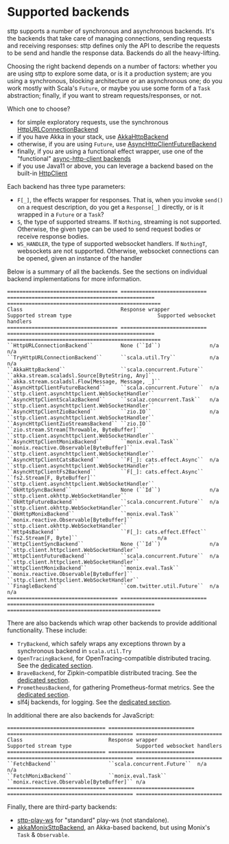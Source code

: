 # Supported backends

sttp supports a number of synchronous and asynchronous backends. It's the backends that take care of managing connections, sending requests and receiving responses: sttp defines only the API to describe the requests to be send and handle the response data. Backends do all the heavy-lifting.

Choosing the right backend depends on a number of factors: whether you are using sttp to explore some data, or is it a production system; are you using a synchronous, blocking architecture or an asynchronous one; do you work mostly with Scala's `Future`, or maybe you use some form of a `Task` abstraction; finally, if you want to stream requests/responses, or not.

Which one to choose?

* for simple exploratory requests, use the synchronous [HttpURLConnectionBackend](httpurlconnection.html)
* if you have Akka in your stack, use [AkkaHttpBackend](akkahttp.html)
* otherwise, if you are using `Future`, use [AsyncHttpClientFutureBackend](asynchttpclient.html)
* finally, if you are using a functional effect wrapper, use one of the "functional" [async-http-client backends](asynchttpclient.html)
* if you use Java11 or above, you can leverage a backend based on the built-in [HttpClient](httpclient.html) 

Each backend has three type parameters:

* `F[_]`, the effects wrapper for responses. That is, when you invoke `send()` on a request description, do you get a `Response[_]` directly, or is it wrapped in a `Future` or a `Task`?
* `S`, the type of supported streams. If `Nothing`, streaming is not supported. Otherwise, the given type can be used to send request bodies or receive response bodies.
* `WS_HANDLER`, the type of supported websocket handlers. If `NothingT`, websockets are not supported. Otherwise, websocket connections can be opened, given an instance of the handler

Below is a summary of all the backends. See the sections on individual backend implementations for more information.

```eval_rst
==================================== ============================ ================================================ ==================================================
Class                                Response wrapper             Supported stream type                            Supported websocket handlers
==================================== ============================ ================================================ ==================================================
``HttpURLConnectionBackend``         None (``Id``)                n/a                                              n/a
``TryHttpURLConnectionBackend``      ``scala.util.Try``           n/a                                              n/a
``AkkaHttpBackend``                  ``scala.concurrent.Future``  ``akka.stream.scaladsl.Source[ByteString, Any]`` ``akka.stream.scaladsl.Flow[Message, Message, _]``
``AsyncHttpClientFutureBackend``     ``scala.concurrent.Future``  n/a                                              ``sttp.client.asynchttpclient.WebSocketHandler``
``AsyncHttpClientScalazBackend``     ``scalaz.concurrent.Task``   n/a                                              ``sttp.client.asynchttpclient.WebSocketHandler``
``AsyncHttpClientZioBackend``        ``zio.IO``                   n/a                                              ``sttp.client.asynchttpclient.WebSocketHandler``
``AsyncHttpClientZioStreamsBackend`` ``zio.IO``                   ``zio.stream.Stream[Throwable, ByteBuffer]``     ``sttp.client.asynchttpclient.WebSocketHandler``
``AsyncHttpClientMonixBackend``      ``monix.eval.Task``          ``monix.reactive.Observable[ByteBuffer]``        ``sttp.client.asynchttpclient.WebSocketHandler``
``AsyncHttpClientCatsBackend``       ``F[_]: cats.effect.Async``  n/a                                              ``sttp.client.asynchttpclient.WebSocketHandler``
``AsyncHttpClientFs2Backend``        ``F[_]: cats.effect.Async``  ``fs2.Stream[F, ByteBuffer]``                    ``sttp.client.asynchttpclient.WebSocketHandler``
``OkHttpSyncBackend``                None (``Id``)                n/a                                              ``sttp.client.okhttp.WebSocketHandler``
``OkHttpFutureBackend``              ``scala.concurrent.Future``  n/a                                              ``sttp.client.okhttp.WebSocketHandler``
``OkHttpMonixBackend``               ``monix.eval.Task``          ``monix.reactive.Observable[ByteBuffer]``        ``sttp.client.okhttp.WebSocketHandler``
``Http4sBackend``                    ``F[_]: cats.effect.Effect`` ``fs2.Stream[F, Byte]``                          n/a
``HttpClientSyncBackend``            None (``Id``)                n/a                                              ``sttp.client.httpclient.WebSocketHandler``
``HttpClientFutureBackend``          ``scala.concurrent.Future``  n/a                                              ``sttp.client.httpclient.WebSocketHandler``
``HttpClientMonixBackend``           ``monix.eval.Task``          ``monix.reactive.Observable[ByteBuffer]``        ``sttp.client.httpclient.WebSocketHandler``
``FinagleBackend``                   ``com.twitter.util.Future``  n/a                                              n/a
==================================== ============================ ================================================ ==================================================

```

There are also backends which wrap other backends to provide additional
functionality. These include:

* `TryBackend`, which safely wraps any exceptions thrown by a synchronous backend in `scala.util.Try`
* `OpenTracingBackend`, for OpenTracing-compatible distributed tracing. See the [dedicated section](wrappers/opentracing.html).
* `BraveBackend`, for Zipkin-compatible distributed tracing. See the [dedicated section](wrappers/brave.html).
* `PrometheusBackend`, for gathering Prometheus-format metrics. See the [dedicated section](wrappers/prometheus.html).
* slf4j backends, for logging. See the [dedicated section](wrappers/slf4j.html).

In additional there are also backends for JavaScript:

```eval_rst
================================ ============================ ========================================= ============================
Class                            Response wrapper             Supported stream type                     Supported websocket handlers
================================ ============================ ========================================= ============================
``FetchBackend``                 ``scala.concurrent.Future``  n/a                                       n/a
``FetchMonixBackend``            ``monix.eval.Task``          ``monix.reactive.Observable[ByteBuffer]`` n/a
================================ ============================ ========================================= ============================
```

Finally, there are third-party backends:

* [sttp-play-ws](https://github.com/ragb/sttp-play-ws) for "standard" play-ws (not standalone).
* [akkaMonixSttpBackend](https://github.com/fullfacing/akkaMonixSttpBackend), an Akka-based backend, but using Monix's `Task` & `Observable`.
